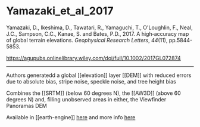 # Yamazaki_et_al_2017

Yamazaki, D., Ikeshima, D., Tawatari, R., Yamaguchi, T., O'Loughlin, F., Neal, J.C., Sampson, C.C., Kanae, S. and Bates, P.D., 2017. A high‐accuracy map of global terrain elevations. _Geophysical Research Letters_, _44_(11), pp.5844-5853.

https://agupubs.onlinelibrary.wiley.com/doi/full/10.1002/2017GL072874

---

Authors generatedd a global [[elevation]] layer [[DEM]] with reduced errors due to absolute bias, stripe noise, speckle noise, and tree height bias

Combines the [[SRTM]] (below 60 degrees N), the [[AW3D]] (above 60 degrees N) and, filling unobserved areas in either, the Viewfinder Panoramas DEM 

Available in [[earth-engine]] [here](https://developers.google.com/earth-engine/datasets/catalog/MERIT_DEM_v1_0_3) and more info [here](http://hydro.iis.u-tokyo.ac.jp/~yamadai/MERIT_DEM/index.html)